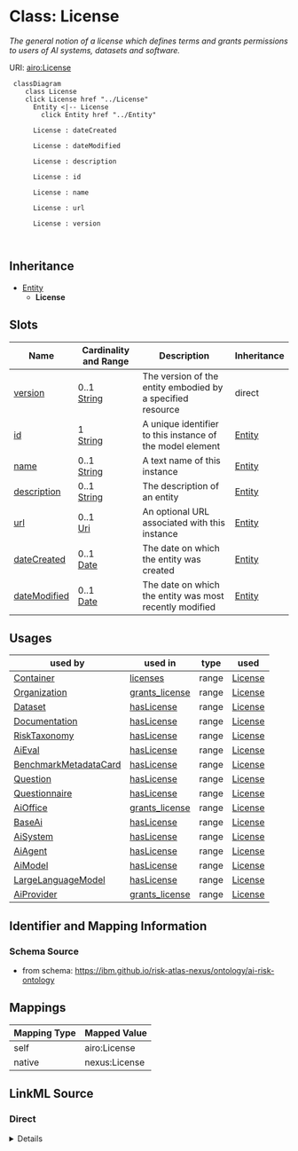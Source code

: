 

# Class: License


_The general notion of a license which defines terms and grants permissions to users of AI systems, datasets and software._





URI: [airo:License](https://w3id.org/airo#License)






```mermaid
 classDiagram
    class License
    click License href "../License"
      Entity <|-- License
        click Entity href "../Entity"
      
      License : dateCreated
        
      License : dateModified
        
      License : description
        
      License : id
        
      License : name
        
      License : url
        
      License : version
        
      
```





## Inheritance
* [Entity](Entity.md)
    * **License**



## Slots

| Name | Cardinality and Range | Description | Inheritance |
| ---  | --- | --- | --- |
| [version](version.md) | 0..1 <br/> [String](String.md) | The version of the entity embodied by a specified resource | direct |
| [id](id.md) | 1 <br/> [String](String.md) | A unique identifier to this instance of the model element | [Entity](Entity.md) |
| [name](name.md) | 0..1 <br/> [String](String.md) | A text name of this instance | [Entity](Entity.md) |
| [description](description.md) | 0..1 <br/> [String](String.md) | The description of an entity | [Entity](Entity.md) |
| [url](url.md) | 0..1 <br/> [Uri](Uri.md) | An optional URL associated with this instance | [Entity](Entity.md) |
| [dateCreated](dateCreated.md) | 0..1 <br/> [Date](Date.md) | The date on which the entity was created | [Entity](Entity.md) |
| [dateModified](dateModified.md) | 0..1 <br/> [Date](Date.md) | The date on which the entity was most recently modified | [Entity](Entity.md) |





## Usages

| used by | used in | type | used |
| ---  | --- | --- | --- |
| [Container](Container.md) | [licenses](licenses.md) | range | [License](License.md) |
| [Organization](Organization.md) | [grants_license](grants_license.md) | range | [License](License.md) |
| [Dataset](Dataset.md) | [hasLicense](hasLicense.md) | range | [License](License.md) |
| [Documentation](Documentation.md) | [hasLicense](hasLicense.md) | range | [License](License.md) |
| [RiskTaxonomy](RiskTaxonomy.md) | [hasLicense](hasLicense.md) | range | [License](License.md) |
| [AiEval](AiEval.md) | [hasLicense](hasLicense.md) | range | [License](License.md) |
| [BenchmarkMetadataCard](BenchmarkMetadataCard.md) | [hasLicense](hasLicense.md) | range | [License](License.md) |
| [Question](Question.md) | [hasLicense](hasLicense.md) | range | [License](License.md) |
| [Questionnaire](Questionnaire.md) | [hasLicense](hasLicense.md) | range | [License](License.md) |
| [AiOffice](AiOffice.md) | [grants_license](grants_license.md) | range | [License](License.md) |
| [BaseAi](BaseAi.md) | [hasLicense](hasLicense.md) | range | [License](License.md) |
| [AiSystem](AiSystem.md) | [hasLicense](hasLicense.md) | range | [License](License.md) |
| [AiAgent](AiAgent.md) | [hasLicense](hasLicense.md) | range | [License](License.md) |
| [AiModel](AiModel.md) | [hasLicense](hasLicense.md) | range | [License](License.md) |
| [LargeLanguageModel](LargeLanguageModel.md) | [hasLicense](hasLicense.md) | range | [License](License.md) |
| [AiProvider](AiProvider.md) | [grants_license](grants_license.md) | range | [License](License.md) |






## Identifier and Mapping Information







### Schema Source


* from schema: https://ibm.github.io/risk-atlas-nexus/ontology/ai-risk-ontology




## Mappings

| Mapping Type | Mapped Value |
| ---  | ---  |
| self | airo:License |
| native | nexus:License |







## LinkML Source

<!-- TODO: investigate https://stackoverflow.com/questions/37606292/how-to-create-tabbed-code-blocks-in-mkdocs-or-sphinx -->

### Direct

<details>
```yaml
name: License
description: The general notion of a license which defines terms and grants permissions
  to users of AI systems, datasets and software.
from_schema: https://ibm.github.io/risk-atlas-nexus/ontology/ai-risk-ontology
is_a: Entity
slots:
- version
class_uri: airo:License

```
</details>

### Induced

<details>
```yaml
name: License
description: The general notion of a license which defines terms and grants permissions
  to users of AI systems, datasets and software.
from_schema: https://ibm.github.io/risk-atlas-nexus/ontology/ai-risk-ontology
is_a: Entity
attributes:
  version:
    name: version
    description: The version of the entity embodied by a specified resource.
    from_schema: https://ibm.github.io/risk-atlas-nexus/ontology/ai-risk-ontology
    rank: 1000
    slot_uri: schema:version
    alias: version
    owner: License
    domain_of:
    - License
    - RiskTaxonomy
    range: string
  id:
    name: id
    description: A unique identifier to this instance of the model element. Example
      identifiers include UUID, URI, URN, etc.
    from_schema: https://ibm.github.io/risk-atlas-nexus/ontology/ai-risk-ontology
    rank: 1000
    slot_uri: schema:identifier
    identifier: true
    alias: id
    owner: License
    domain_of:
    - Entity
    range: string
    required: true
  name:
    name: name
    description: A text name of this instance.
    from_schema: https://ibm.github.io/risk-atlas-nexus/ontology/ai-risk-ontology
    rank: 1000
    slot_uri: schema:name
    alias: name
    owner: License
    domain_of:
    - Entity
    - BenchmarkMetadataCard
    range: string
  description:
    name: description
    description: The description of an entity
    from_schema: https://ibm.github.io/risk-atlas-nexus/ontology/ai-risk-ontology
    rank: 1000
    slot_uri: schema:description
    alias: description
    owner: License
    domain_of:
    - Entity
    range: string
  url:
    name: url
    description: An optional URL associated with this instance.
    from_schema: https://ibm.github.io/risk-atlas-nexus/ontology/ai-risk-ontology
    rank: 1000
    slot_uri: schema:url
    alias: url
    owner: License
    domain_of:
    - Entity
    range: uri
  dateCreated:
    name: dateCreated
    description: The date on which the entity was created.
    from_schema: https://ibm.github.io/risk-atlas-nexus/ontology/ai-risk-ontology
    rank: 1000
    slot_uri: schema:dateCreated
    alias: dateCreated
    owner: License
    domain_of:
    - Entity
    range: date
    required: false
  dateModified:
    name: dateModified
    description: The date on which the entity was most recently modified.
    from_schema: https://ibm.github.io/risk-atlas-nexus/ontology/ai-risk-ontology
    rank: 1000
    slot_uri: schema:dateModified
    alias: dateModified
    owner: License
    domain_of:
    - Entity
    range: date
    required: false
class_uri: airo:License

```
</details>